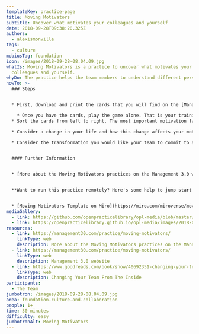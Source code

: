 ```yaml
---
templateKey: practice-page
title: Moving Motivators
subtitle: Uncover what motivates your colleagues and yourself
date: 2018-09-28T09:38:20.325Z
authors:
  - alexismonville
tags:
  - culture
mobiusTag: foundation
icon: /images/2018-09-28-08.04.09.jpg
whatIs: Moving Motivators is a practice to uncover what motivates your
  colleagues and yourself.
whyDo: The practice helps the team members to understand different perspectives.
howTo: >-
  ### Steps


  * First, download and print the cards that you will find on the [Management 3.0 website](https://management30.com/practice/moving-motivators/). You can also buy sets of cards if you prefer.

    * Once you have the cards, play the game alone. That is your training.
  * Sort the cards from left to right. The most important motivation factor is on the left; the less important is on the right.

  * Consider a change in your life and how this change affects your motivation factors. Move the card up if it is a positive effect and down if it is a negative effect.

  * Consider the transformation you would like your team to commit to and look at how it affects your motivators.


  #### Further Information


  * [More about the Moving Motivators practices on the Management 3.0 website](https://management30.com/practice/moving-motivators/) * Moving Motivators is the assignment from the third chapter of [Changing Your Team From The Inside](https://www.goodreads.com/book/show/40692351-changing-your-team-from-the-inside)


  **Want to run this practice remotely? Here's some help to jump start your session 💻🙏** 


  * [Moving Motivators Template on Miro](https://miro.com/miroverse/moving-motivators/)
mediaGallery:
  - link: https://github.com/openpracticelibrary/opl-media/blob/master/images/moving%20motivators.png?raw=true
  - link: https://openpracticelibrary.github.io/opl-media/images/2018-09-28-08.04.09.jpg
resources:
  - link: https://management30.com/practice/moving-motivators/
    linkType: web
    description: More about the Moving Motivators practices on the Management 3.0 website
  - link: https://management30.com/practice/moving-motivators/
    linkType: web
    description: Management 3.0 website
  - link: https://www.goodreads.com/book/show/40692351-changing-your-team-from-the-inside
    linkType: web
    description: Changing Your Team From The Inside
participants:
  - The Team
jumbotron: /images/2018-09-28-08.04.09.jpg
area: foundation-culture-and-collaboration
people: 1+
time: 30 minutes
difficulty: easy
jumbotronAlt: Moving Motivators
---
```

